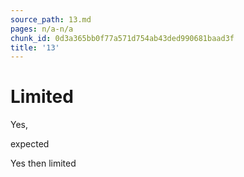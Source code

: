 ```yaml
---
source_path: 13.md
pages: n/a-n/a
chunk_id: 0d3a365bb0f77a571d754ab43ded990681baad3f
title: '13'
---
```

# Limited

Yes,

expected

Yes then limited
